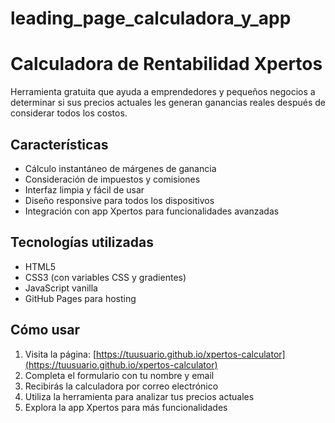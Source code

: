# leading_page_calculadora_y_app
# Calculadora de Rentabilidad Xpertos

Herramienta gratuita que ayuda a emprendedores y pequeños negocios a determinar si sus precios actuales les generan ganancias reales después de considerar todos los costos.

## Características

- Cálculo instantáneo de márgenes de ganancia
- Consideración de impuestos y comisiones
- Interfaz limpia y fácil de usar
- Diseño responsive para todos los dispositivos
- Integración con app Xpertos para funcionalidades avanzadas

## Tecnologías utilizadas

- HTML5
- CSS3 (con variables CSS y gradientes)
- JavaScript vanilla
- GitHub Pages para hosting

## Cómo usar

1. Visita la página: [https://tuusuario.github.io/xpertos-calculator](https://tuusuario.github.io/xpertos-calculator)
2. Completa el formulario con tu nombre y email
3. Recibirás la calculadora por correo electrónico
4. Utiliza la herramienta para analizar tus precios actuales
5. Explora la app Xpertos para más funcionalidades

